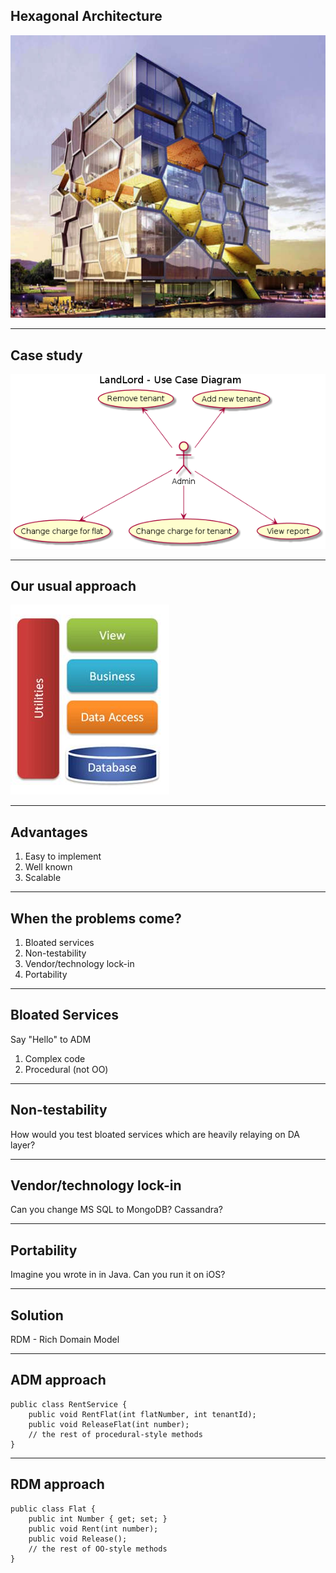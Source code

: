 ## Hexagonal Architecture
![](/images/hex-arch-fun.jpeg)

---

## Case study
![](/images/land-use-case.png)

---

## Our usual approach
![](/images/layered-arch.jpg)

---

## Advantages
1. Easy to implement
2. Well known
3. Scalable

---

## When the problems come?
1. Bloated services
2. Non-testability
3. Vendor/technology lock-in
5. Portability

----

## Bloated Services 
Say "Hello" to  ADM

1. Complex code
2. Procedural (not OO)

----

## Non-testability
How would you test bloated services which are heavily relaying on DA layer?

----

## Vendor/technology lock-in
Can you change MS SQL to MongoDB? Cassandra?

----

## Portability
Imagine you wrote in in Java.
Can you run it on iOS?

---

## Solution
RDM - Rich Domain Model

----

## ADM approach
```
public class RentService {
    public void RentFlat(int flatNumber, int tenantId);
    public void ReleaseFlat(int number);
    // the rest of procedural-style methods
}
```

----

## RDM approach
```
public class Flat {
    public int Number { get; set; }
    public void Rent(int number);
    public void Release();
    // the rest of OO-style methods
}
```
